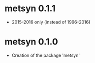 # metsyn 0.1.1

* 2015-2016 only (instead of 1996-2016)


# metsyn 0.1.0

* Creation of the package 'metsyn'